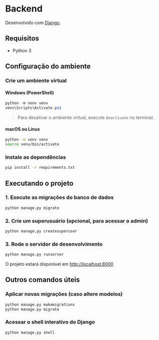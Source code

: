 # Backend

Desenvolvido com [Django](https://www.djangoproject.com/).

## Requisitos

- Python 3

## Configuração do ambiente

### Crie um ambiente virtual

#### Windows (PowerShell)

```powershell
python -m venv venv
venv\Scripts\Activate.ps1
```

> Para desativar o ambiente virtual, execute `deactivate` no terminal.

#### macOS ou Linux

```bash
python -m venv venv
source venv/bin/activate
```

### Instale as dependências

```bash
pip install -r requirements.txt
```

## Executando o projeto

### 1. Execute as migrações do banco de dados

```bash
python manage.py migrate
```

### 2. Crie um superusuário (opcional, para acessar o admin)

```bash
python manage.py createsuperuser
```

### 3. Rode o servidor de desenvolvimento

```bash
python manage.py runserver
```

O projeto estará disponível em [http://localhost:8000](http://localhost:8000)

## Outros comandos úteis

### Aplicar novas migrações (caso altere modelos)

```bash
python manage.py makemigrations
python manage.py migrate
```

### Acessar o shell interativo do Django

```bash
python manage.py shell
```

